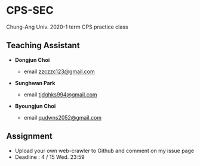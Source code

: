 # CPS-SEC
Chung-Ang Univ. 2020-1 term CPS practice class

## Teaching Assistant

  - __Dongjun Choi__
    - email zzczzc123@gmail.com
  
  - __Sunghwan Park__
    - email tjdghks994@gmail.com
  
  - __Byoungjun Choi__
    - email qudwns2052@gmail.com

## Assignment
  - Upload your own web-crawler to Github and comment on my issue page
  - Deadline : 4 / 15 Wed. 23:59
